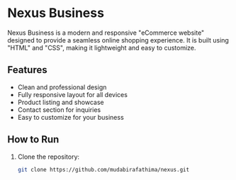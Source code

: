 # Nexus Business

Nexus Business is a modern and responsive "eCommerce website" designed to provide a seamless online shopping experience. It is built using "HTML" and "CSS", making it lightweight and easy to customize.

## Features

- Clean and professional design
- Fully responsive layout for all devices
- Product listing and showcase
- Contact section for inquiries
- Easy to customize for your business

## How to Run

1. Clone the repository:
   ```bash
   git clone https://github.com/mudabirafathima/nexus.git